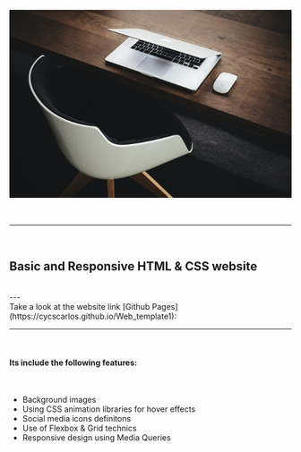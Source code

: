 ![Website banner!](img/readme_banner7.jpg)

<br>

---

<br>

<h2>Basic and Responsive HTML & CSS website</h2>

<br>
---

<br>
Take a look at the website link [Github Pages] (https://cycscarlos.github.io/Web_template1):


---

<br>

<h4>Its include the following features:</h4>

<br>

<ul>
<li>Background images</li>
<li>Using CSS animation libraries for hover effects</li>
<li>Social media icons definitons</li>
<li>Use of Flexbox & Grid technics</li>
<li>Responsive design using Media Queries</li>
</ul>